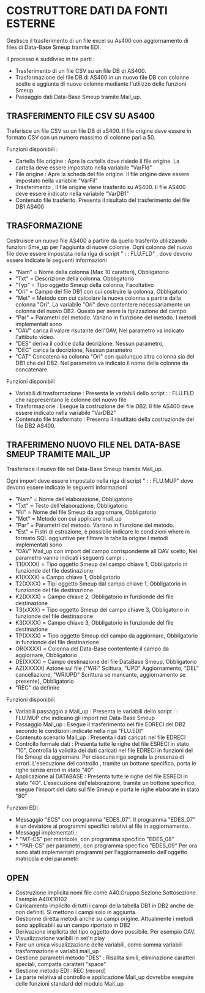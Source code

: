 # COSTRUTTORE DATI DA FONTI ESTERNE

Gestisce il trasferimento di un file excel su As400 con aggiornamento di files di Data-Base Smeup tramite EDI.

Il processo è suddiviso in tre parti : 
-  Trasferimento di un file CSV su un file DB di AS400.
-  Trasformazione del file DB di AS400 in un nuovo file DB con colonne scelte e aggiunta di nuove colonne mediante l'utilizzo delle funzioni Smeup.
-  Passaggio dati Data-Base Smeup tramite Mail_up.

## TRASFERIMENTO FILE CSV SU AS400

Traferisce un file CSV  su un file DB di aS400.
Il file origine deve essere in formato CSV con un numero massimo di colonne pari a 50.

Funzioni disponibili : 
-  Cartella file origine :  Apre la cartella dove risiede il file origine. La cartella deve essere impostato nella variabile "VarFld"
-  File origine :  Apre la scheda del file origine. Il file origine deve essere impostato nella variabile "VarFil"
-  Trasferimento , Il file origine viene trasferito su AS400. Il file AS400 deve essere indicato nella variabile "VarDB1"
-  Contenuto file trasferito. Presenta il risultato del trasferimento del file DB1 AS400

## TRASFORMAZIONE

Costruisce un nuovo file AS400 a partire da quello trasferito utilizzando funzioni Sme_up per l'aggiunta di nuove colonne.
Ogni colonna del nuovo file deve essere impostata nella riga di script " :  : FLU.FLD" , dove devono essere indicate le seguenti informazioni
-  "Nam" = Nome della colonna (Max 10 caratteri), Obbligatorio
-  "Txt"  = Descrizione della colonna. Obbligatorio
-  "Typ"  = Tipo oggetto Smeup della colonna, Facoltativo
-  "Ori"  = Campo del file DB1 con cui costruire la colonna, Obbligatorio
-  "Met"  = Metodo con cui calcolare la nuova colonna a partire dalla colonna "Ori". La variabile "Ori" deve contentere necessariamente un colonna del nuovo DB2. Questo per avere la tipizzazione del campo.
-  "Par"  = Parametri del metodo. Variano in fiunzione del metodo.
I metodi implementati sono
- "OAV" carica il valore risutante dell'OAV, Nel parametro va indicato l'attibuto video.
- "DES" deriva il codice dalla decrizione. Nessun parametro,
- "DEC" carica la decrizione, Nessun parametro
- "CAT" Concatena ka colonna "Ori" con qualunque altra colonna sia del DB1 che del DB2. Nel parametro va indicato il nome della colonna da concatenare.


Funzioni disponibili
-  Variabili di trasformazione :  Presenta le variabili dello script  :  : FLU.FLD che rappresentano le colonne del nuovo file
-  Trasformazione :  Esegue la costruzione del file DB2.  Il file AS400 deve essere indicato nella variabile "VarDB2"
-  Contenuto file trasformato :  Presenta il risutltato della costruzionde del file DB2 AS400.

## TRAFERIMENO NUOVO FILE NEL DATA-BASE SMEUP TRAMITE MAIL_UP

Trasferisce il nuovo file nel Data-Base Smeup tramite Mail_up.

Ogni import deve essere impostato nella riga di script " :  : FLU.MUP" dove devono essere indicate le seguenti informazioni
-  "Nam" = Nome dell'elaborazione, Obbligatorio
-  "Txt" = Testo dell'elaborazione, Obbligatorio
-  "Fil" = Nome del file Smeup da aggiornare, Obbligatorio
-  "Met"  = Metodo con cui applicare mail_up
-  "Par"  = Parametri del metodo. Variano in fiunzione del metodo.
-  "Est"  = Fistri di estrazione, è possibile indicare le condizioni where in formato SQL aggiuntive per filtrare la tabella origine
I metodi implementati sono
- "OAV" Mail_up con import del campo corrispondente all'OAV scelto, Nel parametro vanno indicati i seguenti campi : .
-  T1(XXXX) = Tipo oggetto Smeup del campo chiave 1, Obbligatorio in funzionde del file destinazione
-  K1(XXXX) = Campo chiave 1, Obbligatorio
-  T2(XXXX) = Tipi oggetto Smeup dal campo chiave 1, Obbligatorio in funzionde del file destinazione
-  K2(XXXX) = Campo chiave 2, Obbligatorio in funzionde del file destinazione
-  T3(xXXX) = Tipo oggetto Smeup del campo chiave 3, Obbligatorio in funzionde del file destinazione
-  K3(XXXX) = Campo chiave 3, Obbligatorio in funzionde del file destinazione
-  TP(XXXX) = Tipo oggetto Smeup del campo da aggiornare, Obbligatorio in funzionde del file destinazione
-  OR(XXXX) = Colonna del Data-Base contentente il campo da aggiornare, Obbligatorio
-  DE(XXXX) = Campo destinazione del file DataBase Smeup, Obbligatorio
-  AZ(XXXXX)  Azione sul file ("WRI" Scittura, "UPD" Aggiornamento, "DEL" cancellazione, "WRIUPD" Scrittura se mancante, aggiornamento se presente), Obbligatorio
- "REC" da definire

Funzioni disponibili
-  Variabili passaggio a Mail_up :  Presenta le variabili dello script  :  : FLU.MUP che indicano gli import nel Data-Base Smeup
-  Passaggio Mail_up :  Esegue il trasferimento nel file EDRECI del DB2 secondo le condizioni indicate nella riga "FLU.EDI"
-  Contenuto scenario Mail_up :  Presenta i dati caricati nel file EDRECI
-  Controllo formale dati :  Presenta tutte le righe del file ESRECI in stato "10". Controlla la validità dei dati caricati nel file EDRECI in funzioni del file Smeup da aggiornare. Per ciascuna riga segnala la presenza di errori. L'esecuzione del controllo , tramite un bottone specifico, porta le righe senza errori in stato "40"
-  Applicazione al DATABASE :  Presenta tutte le righe del file ESRECI in stato "40". L'esecuzione del'elaborazione, tramite un bottone specifico, esegue l'import del dato sul file Smeup e porta le righe elaborate in stato "80"

Funzioni EDI
-  Messaggio "£CS" con programma "EDES_07". Il programma "EDES_07" è un deviatore ai programmi specifici relativi al file in aggiornamento..
-  Messaggi implementati : 
- \* "MT-CS" per matricole, con programma specifico "EDES_08"
- \* "PAR-CS" per parametri, con programma specifico "EDES_09"
Per ora sono stati implementati programmi per l'aggiornamento dell'oggetto matricola e dei parametri

## OPEN
-  Costruzione implicita nomi file come A40.Gruppo.Sezione.Sottosezione. Esempio A40X10102
-  Caricamento implicito di tutti i campi della tabella DB1 in DB2 anche de non definiti. Si mettono i campi solo in aggiunta.
-  Gestionne diretta metodi anche su campi origine. Attualmente i metodi sono applicabili su un campo riportato in DB2
-  Derivazione implicita del tipo oggetto dove possibile. Per esempio OAV.
-  Visualizzazione varibili in set'n play
-  Fare un unica visualizzazione delle variabili, come somma variabili trasformazione  e variabli mail_up
-  Gestione parametri metodo "DES" :  Risalita simili, eliminazione caratteri speciali, compatta caratteri "space"
-  Gestione metodo EDI :  REC (record)
-  La parte relativa al controllo e applicazione Mail_up dovrebbe eseguire delle funzioni standard del modulo Mail_up
